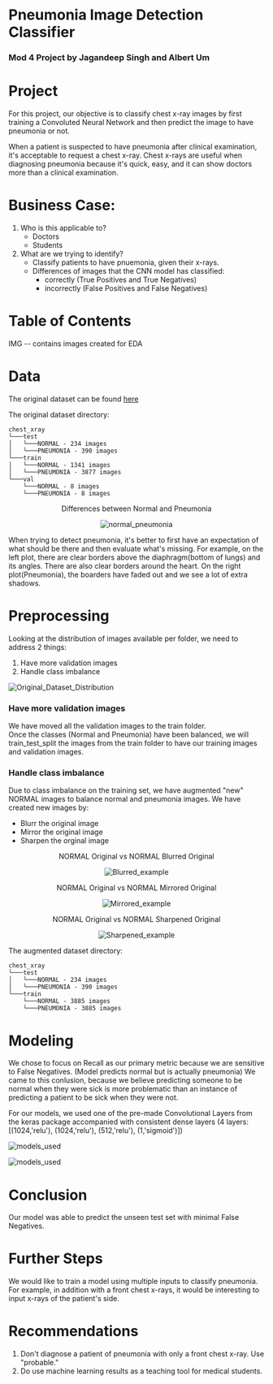 # Pneumonia Image Detection Classifier
### Mod 4 Project by Jagandeep Singh and Albert Um


# Project
For this project, our objective is to classify chest x-ray images by first training a Convoluted Neural Network and then predict the image to have pneumonia or not. <br>

When a patient is suspected to have pneumonia after clinical examination, it's acceptable to request a chest x-ray. Chest x-rays are useful when diagnosing pneumonia because it's quick, easy, and it can show doctors more than a clinical examination.

# Business Case:
1. Who is this applicable to?
    - Doctors
    - Students
2. What are we trying to identify?
    - Classify patients to have pnuemonia, given their x-rays.
    - Differences of images that the CNN model has classified:
        - correctly (True Positives and True Negatives)
        - incorrectly (False Positives and False Negatives)

# Table of Contents
IMG -- contains images created for EDA




# Data
The original dataset can be found [here](https://www.kaggle.com/paultimothymooney/chest-xray-pneumonia) <br>

The original dataset directory:
```
chest_xray
└───test
│   └───NORMAL - 234 images
│   └───PNEUMONIA - 390 images
└───train
│   └───NORMAL - 1341 images
│   └───PNEUMONIA - 3877 images
└───val
    └───NORMAL - 8 images
    └───PNEUMONIA - 8 images
```
<div align="center">Differences between Normal and Pneumonia

![normal_pneumonia](IMG/normal_pneumonia.png)</div>

When trying to detect pneumonia, it's better to first have an expectation of what should be there and then evaluate what's missing. For example, on the left plot, there are clear borders above the diaphragm(bottom of lungs) and its angles. There are also clear borders around the heart. On the right plot(Pneumonia), the boarders have faded out and we see a lot of extra shadows.


# Preprocessing
Looking at the distribution of images available per folder, we need to address 2 things:<br>
1. Have more validation images
2. Handle class imbalance

![Original_Dataset_Distribution](IMG/Original_dataset_Distribution.png)

### Have more validation images
We have moved all the validation images to the train folder.<br>
Once the classes (Normal and Pneumonia) have been balanced, we will train_test_split the images from the train folder to have our training images and validation images.

### Handle class imbalance
Due to class imbalance on the training set, we have augmented "new" NORMAL images to balance normal and pneumonia images. We have created new images by:<br>
- Blurr the original image
- Mirror the original image
- Sharpen the orginal image

<div align="center">NORMAL Original vs NORMAL Blurred Original

![Blurred_example](IMG/Blurred_example.png)</div>

<div align="center">NORMAL Original vs NORMAL Mirrored Original

![Mirrored_example](IMG/Mirror_example.png)</div>

<div align="center">NORMAL Original vs NORMAL Sharpened Original

![Sharpened_example](IMG/Sharpened_example.png)</div>



The augmented dataset directory:
```
chest_xray
└───test
│   └───NORMAL - 234 images
│   └───PNEUMONIA - 390 images
└───train
    └───NORMAL - 3885 images
    └───PNEUMONIA - 3885 images
```

# Modeling
We chose to focus on Recall as our primary metric because we are sensitive to False Negatives. (Model predicts normal but is actually pneumonia) We came to this conlusion, because we believe predicting someone to be normal when they were sick is more problematic than an instance of predicting a patient to be sick when they were not.

For our models, we used one of the pre-made Convolutional Layers from the keras package accompanied with consistent dense layers (4 layers: [(1024,'relu'), (1024,'relu'), (512,'relu'), (1,'sigmoid')])

![models_used](IMG/models_used.png)


![models_used](IMG/imagnetv3_cm.png)


# Conclusion
Our model was able to predict the unseen test set with minimal False Negatives. 

# Further Steps
We would like to train a model using multiple inputs to classify pneumonia. For example, in addition with a front chest x-rays, it would be interesting to input x-rays of the patient's side. 

# Recommendations
1. Don't diagnose a patient of pneumonia with only a front chest x-ray. Use "probable."
2. Do use machine learning results as a teaching tool for medical students.
